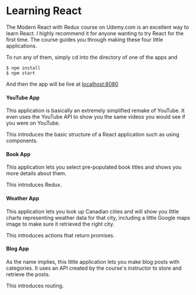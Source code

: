 # Learning React

The Modern React with Redux course on Udemy.com is an excellent way to learn React. I highly recommend it for anyone wanting to try React for the first time. The course guides you through making these four little applications.

To run any of them, simply cd into the directory of one of the apps and
```
$ npm install
$ npm start
```
And then the app will be live at [localhost:8080](http://localhost:8080)

#### YouTube App
This application is basically an extremely simplified remake of YouTube. It even uses the YouTube API to show you the same videos you would see if you were on YouTube.

This introduces the basic structure of a React application such as using components.

#### Book App
This application lets you select pre-populated book titles and shows you more details about them.

This introduces Redux.

#### Weather App
This application lets you look up Canadian cities and will show you little charts representing weather data for that city, including a little Google maps image to make sure it retrieved the right city.

This introduces actions that return promises.

#### Blog App
As the name implies, this little application lets you make blog posts with categories. It uses an API created by the course's instructor to store and retrieve the posts.

This introduces routing.
